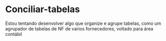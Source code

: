 # Conciliar-tabelas
Estou tentando desenvolver algo que organize e agrupe tabelas, como um agrupador de tabelas de NF de varios fornecedores, voltado para área contábil

